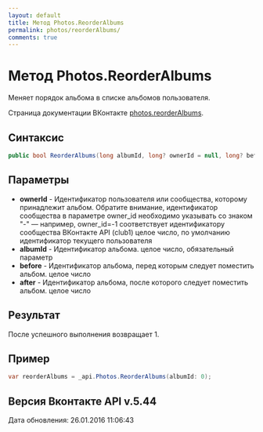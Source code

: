 ```yaml
---
layout: default
title: Метод Photos.ReorderAlbums
permalink: photos/reorderAlbums/
comments: true
---
```

# Метод Photos.ReorderAlbums
Меняет порядок альбома в списке альбомов пользователя.

Страница документации ВКонтакте [photos.reorderAlbums](https://vk.com/dev/photos.reorderAlbums).

## Синтаксис
``` csharp
public bool ReorderAlbums(long albumId, long? ownerId = null, long? before = null, long? after = null)
```

## Параметры
+ **ownerId** - Идентификатор пользователя или сообщества, которому принадлежит альбом. Обратите внимание, идентификатор сообщества в параметре owner_id необходимо указывать со знаком "-" — например, owner_id=-1 соответствует идентификатору сообщества ВКонтакте API (club1)  целое число, по умолчанию идентификатор текущего пользователя
+ **albumId** - Идентификатор альбома. целое число, обязательный параметр
+ **before** - Идентификатор альбома, перед которым следует поместить альбом. целое число
+ **after** - Идентификатор альбома, после которого следует поместить альбом. целое число

## Результат
После успешного выполнения возвращает 1.

## Пример
``` csharp
var reorderAlbums = _api.Photos.ReorderAlbums(albumId: 0);
```

## Версия Вконтакте API v.5.44
Дата обновления: 26.01.2016 11:06:43
